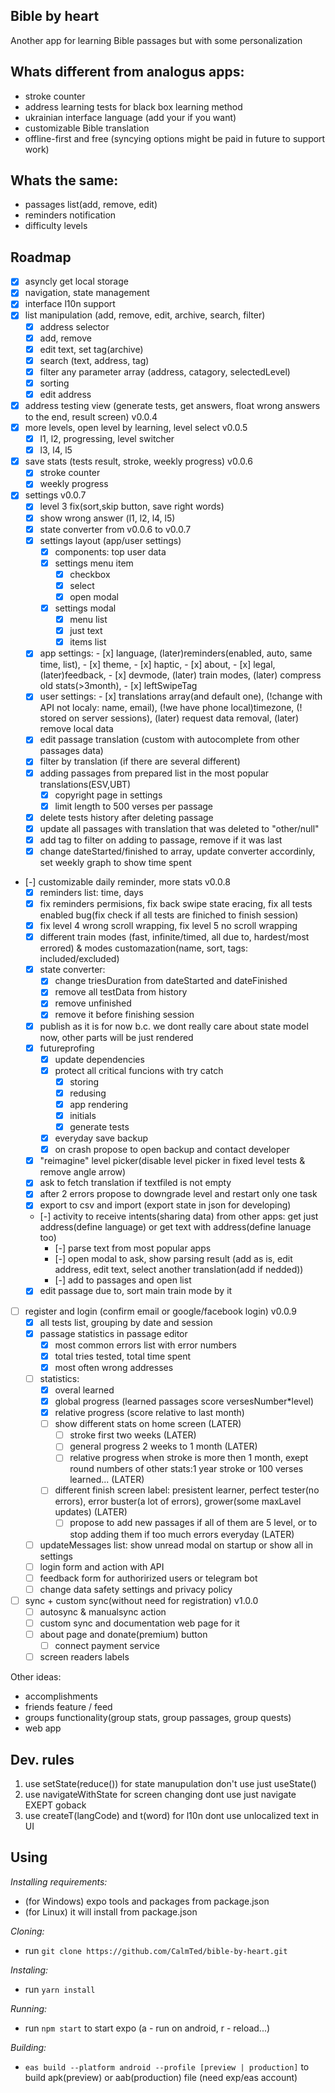 Bible by heart
---

Another app for learning Bible passages but with some personalization

Whats different from analogus apps:
---

- stroke counter 
- address learning tests for black box learning method
- ukrainian interface language (add your if you want)
- customizable Bible translation
- offline-first and free (syncying options might be paid in future to support work)

Whats the same:
---

- passages list(add, remove, edit)
- reminders notification  
- difficulty levels

Roadmap
---

- [x] asyncly get local storage
- [x] navigation, state management
- [x] interface l10n support
- [x] list manipulation (add, remove, edit, archive, search, filter)
  - [x] address selector
  - [x] add, remove
  - [x] edit text, set tag(archive)
  - [x] search (text, address, tag)
  - [x] filter any parameter array (address, catagory, selectedLevel)
  - [x] sorting
  - [x] edit address
- [x] address testing view (generate tests, get answers, float wrong answers to the end, result screen) v0.0.4
- [x] more levels, open level by learning, level select v0.0.5
  - [x] l1, l2, progressing, level switcher
  - [x] l3, l4, l5
- [x] save stats (tests result, stroke, weekly progress) v0.0.6
  - [x] stroke counter
  - [x] weekly progress
- [x] settings v0.0.7
  - [x] level 3 fix(sort,skip button, save right words)
  - [x] show wrong answer (l1, l2, l4, l5)
  - [x] state converter from v0.0.6 to v0.0.7
  - [x] settings layout (app/user settings)
    - [x] components: top user data
    - [x] settings menu item
      - [x] checkbox
      - [x] select
      - [x] open modal
    - [x] settings modal
      - [x] menu list 
      - [x] just text
      - [x] items list
  - [x] app settings: - [x] language, (later)reminders(enabled, auto, same time, list), - [x] theme, - [x] haptic, - [x] about, - [x] legal, (later)feedback, - [x] devmode, (later) train modes, (later) compress old stats(>3month), - [x] leftSwipeTag
  - [x] user settings:  - [x] translations array(and default one), (!change with API not localy: name, email), (!we have phone local)timezone, (! stored on server sessions), (later) request data removal, (later) remove local data
  - [x] edit passage translation (custom with autocomplete from other passages data)
  - [x] filter by translation (if there are several different)
  - [x] adding passages from prepared list in the most popular translations(ESV,UBT)
    - [x] copyright page in settings
    - [x] limit length to 500 verses per passage
  - [x] delete tests history after deleting passage
  - [x] update all passages with translation that was deleted to "other/null" 
  - [x] add tag to filter on adding to passage, remove if it was last
  - [x] change dateStarted/finished to array, update converter accordinly, set weekly graph to show time spent
- [-] customizable daily reminder, more stats v0.0.8
  - [x] reminders list: time, days
  - [x] fix reminders permisions, fix back swipe state eracing, fix all tests enabled bug(fix check if all tests are finiched to finish session)
  - [x] fix level 4 wrong scroll wrapping, fix level 5 no scroll wrapping
  - [x] different train modes (fast, infinite/timed, all due to, hardest/most errored) & modes customazation(name, sort, tags: included/excluded)
  - [x] state converter: 
    - [x] change triesDuration from dateStarted and dateFinished
    - [x] remove all testData from history
    - [x] remove unfinished
    - [x] remove it before finishing session
  - [x] publish as it is for now b.c. we dont really care about state model now, other parts will be just rendered
  - [x] futureprofing
    - [x] update dependencies
    - [x] protect all critical funcions with try catch
      - [x] storing
      - [x] redusing
      - [x] app rendering
      - [x] initials
      - [x] generate tests
    - [x] everyday save backup
    - [x] on crash propose to open backup and contact developer
  - [x] "reimagine" level picker(disable level picker in fixed level tests & remove angle arrow)
  - [x] ask to fetch translation if textfiled is not empty
  - [x] after 2 errors propose to downgrade level and restart only one task
  - [x] export to csv and import (export state in json for developing)
  - [-] activity to receive intents(sharing data) from other apps: get just address(define language) or get text with address(define lanuage too)
    - [-] parse text from most popular apps
    - [-] open modal to ask, show parsing result (add as is, edit address, edit text, select another translation(add if nedded))
    - [-] add to passages and open list
  - [x] edit passage due to, sort main train mode by it
- [ ] register and login (confirm email or google/facebook login) v0.0.9
  - [x] all tests list, grouping by date and session
  - [x] passage statistics in passage editor
     - [x] most common errors list with error numbers
     - [x] total tries tested, total time spent
     - [x] most often wrong addresses
  - [ ] statistics:
    - [x] overal learned
    - [x] global progress (learned passages score versesNumber*level)
    - [x] relative progress (score relative to last month)
    - [ ] show different stats on home screen (LATER)
      - [ ] stroke first two weeks (LATER)
      - [ ] general progress 2 weeks to 1 month  (LATER)
      - [ ] relative progress when stroke is more then 1 month, exept round numbers of other stats:1 year stroke or 100 verses learned...  (LATER)
    - [ ] different finish screen label: presistent learner, perfect tester(no errors), error buster(a lot of errors), grower(some maxLavel updates) (LATER)
      - [ ] propose to add new passages if all of them are 5 level, or to stop adding them if too much errors everyday (LATER)
  - [ ] updateMessages list: show unread modal on startup or show all in settings
  - [ ] login form and action with API
  - [ ] feedback form for authorirized users or telegram bot
  - [ ] change data safety settings and privacy policy
- [ ] sync + custom sync(without need for registration) v1.0.0
  - [ ] autosync & manualsync action
  - [ ] custom sync and documentation web page for it
  - [ ] about page and donate(premium) button
    - [ ] connect payment service
  - [ ] screen readers labels 

Other ideas:
- accomplishments
- friends feature / feed
- groups functionality(group stats, group passages, group quests)
- web app
 
Dev. rules
---
1. use setState(reduce()) for state manupulation don't use just useState()
2. use navigateWithState for screen changing dont use just navigate EXEPT goback
3. use createT(langCode) and t(word) for l10n dont use unlocalized text in UI

Using
---
*Installing requirements:*
- (for Windows) expo tools and packages from package.json
- (for Linux) it will install from package.json

*Cloning:*
- run `git clone https://github.com/CalmTed/bible-by-heart.git`

*Instaling:*
- run `yarn install`

*Running:*
- run `npm start` to start expo (a - run on android, r - reload...)

*Building:*
- `eas build --platform android --profile [preview | production]` to build apk(preview) or aab(production) file (need exp/eas account)